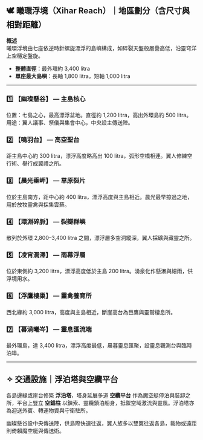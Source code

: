 
## 🕊️ 曦環浮境（Xihar Reach）｜地區劃分（含尺寸與相對距離）

**概述**  
曦環浮境由七座依逆時針螺旋漂浮的島嶼構成，如碎裂天盤般層疊高低，沿靈穹洋上空穩定盤旋。  
- **整體直徑**：最外環約 3,400 litra  
- **單座最大島嶼**：長軸 1,800 litra，短軸 1,000 litra

---

### 1️⃣ 【幽璨懸谷】 — 主島核心  
位置：七島之心，最高漂浮盆地。直徑約 1,200 litra，高出外環島約 500 litra。
用途：翼人議事、祭儀與集會中心，中央設主傳送陣。

### 2️⃣ 【鳴羽台】 — 高空聖台  
距主島中心約 300 litra，漂浮高度略高出 100 litra，弧形空橋相連。翼人修練空行術、舉行成翼禮之所。

### 3️⃣ 【晨光垂岬】 — 草原裂片  
位於主島南方，距中心約 400 litra，漂浮高度與主島相近。晨光最早掠過之地，用於放牧靈禽與採集雲蘚。

### 4️⃣ 【環淵碎脈】 — 裂瓣群嶼  
散列於外環 2,800–3,400 litra 之間，漂浮層多空洞縱深，翼人採礦與藏靈之所。

### 5️⃣ 【凌宵潤澤】 — 雨幕浮層  
位於東側約 3,200 litra，漂浮高度低於主島 200 litra。湧泉化作懸瀑與細雨，供浮境用水。

### 6️⃣ 【浮鷹棲巢】 — 靈禽養育所  
西北緣約 3,000 litra，高度與主島相近，斷崖高台為巨鷹與靈鷲棲息所。

### 7️⃣ 【暮渦曦岑】 — 靈息匯流端  
最外環島，達 3,400 litra，漂浮高度最低，晨暮靈息匯聚，設靈息觀測台與臨時泊埠。

---

## ✧ 交通設施｜浮泊塔與空纜平台

各島邊緣或崖台修築 **浮泊塔**，塔身延展多道 **空纜平台** 作為魔空艇停泊與裝卸之所，平台上豎立 **空錨柱** 以鍊索、靈纜鎖泊船身，抵禦空域激流與靈風。浮泊塔亦為迎送外賓、轉運物資與守衛駐所。

幽璨懸谷設中央傳送陣，供島際快速往返，翼人族多以雙翼往返各島，載物或遠距則倚賴魔空艇與傳送術。
